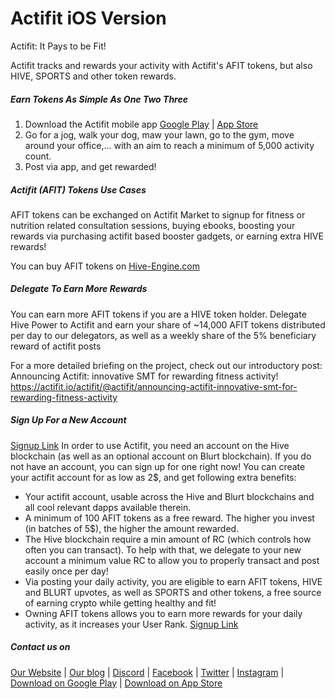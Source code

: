 # Actifit iOS Version
Actifit: It Pays to be Fit!


Actifit tracks and rewards your activity with Actifit's AFIT tokens, but also HIVE, SPORTS and other token rewards.

##### Earn Tokens As Simple As One Two Three
1. Download the Actifit mobile app [Google Play](https://links.actifit.io/android) | [App Store](https://links.actifit.io/ios)
2. Go for a jog, walk your dog, maw your lawn, go to the gym, move around your office,... with an aim to reach a minimum of 5,000 activity count.
3. Post via app, and get rewarded!


##### Actifit (AFIT) Tokens Use Cases
AFIT tokens can be exchanged on Actifit Market to signup for fitness or nutrition related consultation sessions, buying ebooks, boosting your rewards via purchasing actifit based booster gadgets, or earning extra HIVE rewards!

You can buy AFIT tokens on [Hive-Engine.com](https://hive-engine.com/?p=market&t=AFIT)

##### Delegate To Earn More Rewards
You can earn more AFIT tokens if you are a HIVE token holder. Delegate Hive Power to Actifit and earn your share of ~14,000 AFIT tokens distributed per day to our delegators, as well as a weekly share of the 5% beneficiary reward of actifit posts

For a more detailed briefing on the project, check out our introductory post: Announcing Actifit: innovative SMT for rewarding fitness activity!
https://actifit.io/actifit/@actifit/announcing-actifit-innovative-smt-for-rewarding-fitness-activity

##### Sign Up For a New Account
[Signup Link](https://actifit.io/signup)
In order to use Actifit, you need an account on the Hive blockchain (as well as an optional account on Blurt blockchain). If you do not have an account, you can sign up for one right now!
You can create your actifit account for as low as 2$, and get following extra benefits:
- Your actifit account, usable across the Hive and Blurt blockchains and all cool relevant dapps available therein.
- A minimum of 100 AFIT tokens as a free reward. The higher you invest (in batches of 5$), the higher the amount rewarded.
- The Hive blockchain require a min amount of RC (which controls how often you can transact). To help with that, we delegate to your new account a minimum value RC to allow you to properly transact and post easily once per day!
- Via posting your daily activity, you are eligible to earn AFIT tokens, HIVE and BLURT upvotes, as well as SPORTS and other tokens, a free source of earning crypto while getting healthy and fit!
- Owning AFIT tokens allows you to earn more rewards for your daily activity, as it increases your User Rank. 
[Signup Link](https://actifit.io/signup)


##### Contact us on
[Our Website](https://actifit.io) |
[Our blog](https://actifit.io/actifit/blog) |
[Discord](https://links.actifit.io/discord) |
[Facebook](https://www.facebook.com/Actifit.fitness/) |
[Twitter](https://www.twitter.com/Actifit_fitness) |
[Instagram](https://www.instagram.com/actifit.fitness/) |
[Download on Google Play](https://links.actifit.io/android) | [Download on App Store](https://links.actifit.io/ios)

